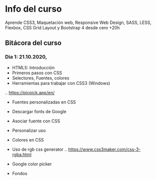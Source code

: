 # Info del curso
Aprende CSS3, Maquetación web, Responsive Web Design, SASS, LESS, Flexbox, CSS Grid Layout y Bootstrap 4 desde cero +20h


## Bitácora del curso

### Dia 1: 21.10.2020,		
* HTML5: Introducción 
* Primeros pasos con CSS
* Selectores, Fuentes, colores
* Herramientas para trabajar con CSS3 (Windows)


.. https://picpick.app/en/


* Fuentes personalizadas en CSS

* Descargar fonts de Google
* Asociar fuente con CSS
* Personalizar uso 
	
* Colores en CSS
* Uso de rgb css generator
.. https://www.css3maker.com/css-3-rgba.html

* Google color picker

* Fondos 
